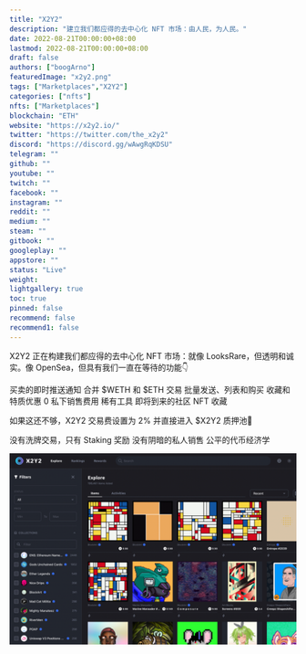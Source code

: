 ```yaml
---
title: "X2Y2"
description: "建立我们都应得的去中心化 NFT 市场：由人民，为人民。"
date: 2022-08-21T00:00:00+08:00
lastmod: 2022-08-21T00:00:00+08:00
draft: false
authors: ["boogArno"]
featuredImage: "x2y2.png"
tags: ["Marketplaces","X2Y2"]
categories: ["nfts"]
nfts: ["Marketplaces"]
blockchain: "ETH"
website: "https://x2y2.io/"
twitter: "https://twitter.com/the_x2y2"
discord: "https://discord.gg/wAwgRqKDSU"
telegram: ""
github: ""
youtube: ""
twitch: ""
facebook: ""
instagram: ""
reddit: ""
medium: ""
steam: ""
gitbook: ""
googleplay: ""
appstore: ""
status: "Live"
weight: 
lightgallery: true
toc: true
pinned: false
recommend: false
recommend1: false
---
```

X2Y2 正在构建我们都应得的去中心化 NFT 市场：就像 LooksRare，但透明和诚实。像 OpenSea，但具有我们一直在等待的功能👇

  买卖的即时推送通知
  合并 $WETH 和 $ETH 交易
  批量发送、列表和购买
  收藏和特质优惠
  0 私下销售费用
  稀有工具
  即将到来的社区 NFT 收藏

如果这还不够，X2Y2 交易费设置为 2% 并直接进入 $X2Y2 质押池🏦

  没有洗牌交易，只有 Staking 奖励
  没有阴暗的私人销售
  公平的代币经济学

![x2y2-dapp-marketplaces-ethereum-image2_bea0471c13a972ca5903cf8c6ddf1102](x2y2-dapp-marketplaces-ethereum-image2_bea0471c13a972ca5903cf8c6ddf1102.png)
